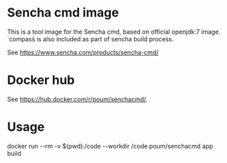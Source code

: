 # Sencha cmd image

This is a tool image for the Sencha cmd, based on official openjdk:7 image. `compass̀  is also included as part of sencha build process.

See https://www.sencha.com/products/sencha-cmd/

# Docker hub

See https://hub.docker.com/r/poum/senchacmd/.

# Usage

  docker run --rm -v $(pwd):/code --workdir /code poum/senchacmd app build
